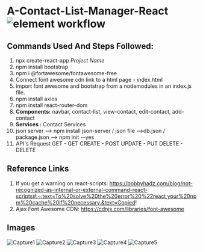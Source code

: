 # A-Contact-List-Manager-React ![element workflow](https://img.shields.io/badge/Front%20End-React-red)

## Commands Used And Steps Followed:
1. npx create-react-app <i>_Project Name_</i>
2. npm install bootstrap
3. npm i @fortawesome/fontawesome-free
4.  Connect font awesome cdn link to a html page - index.html
        <link rel="stylesheet" href="https://cdnjs.cloudflare.com/ajax/libs/font-awesome/6.2.0/css/all.min.css" integrity="sha512-xh6O/CkQoPOWDdYTDqeRdPCVd1SpvCA9XXcUnZS2FmJNp1coAFzvtCN9BmamE+4aHK8yyUHUSCcJHgXloTyT2A==" crossorigin="anonymous" referrerpolicy="no-referrer" />
5. import font awesome and bootstrap from a nodemodules in an index.js file.
6. npm install axios
7. npm install react-router-dom
8. <b>Components:</b> navbar, contact-list, view-contact, edit-contact, add-contact
9. <b>Services :</b> Contact Services
10. json server --> npm install json-server / json file -->db.json / package.json --> npm init --yes
11. API's Request 
    GET - GET
    CREATE - POST
    UPDATE - PUT
    DELETE - DELETE


## Reference Links
1. If you get a warning on react-scripts: https://bobbyhadz.com/blog/not-recognized-as-internal-or-external-command-react-scripts#:~:text=To%20solve%20the%20error%20%22react,your%20npm%20cache%20if%20necessary.&text=Copied!
2. Ajax Font Awesome CDN: https://cdnjs.com/libraries/font-awesome

## Images
![Capture1](https://user-images.githubusercontent.com/96413187/196620089-5948091b-46ef-4f86-97cc-f68353610ab0.PNG)
![Capture2](https://user-images.githubusercontent.com/96413187/196620100-80687507-6681-4d22-8248-1dcb77abae95.PNG)
![Capture3](https://user-images.githubusercontent.com/96413187/196620114-32388710-50bf-44dc-9b27-f2df2388ea34.PNG)
![Capture4](https://user-images.githubusercontent.com/96413187/196620126-3cff5707-872c-4d0e-8c48-956f689c6feb.PNG)
![Capture5](https://user-images.githubusercontent.com/96413187/196620151-264e7440-2a25-4ecc-94c6-73ed577b1963.PNG)
